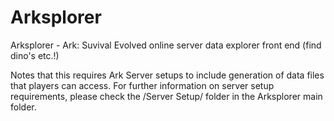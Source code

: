 # Arksplorer
Arksplorer - Ark: Suvival Evolved online server data explorer front end (find dino's etc.!)

Notes that this requires Ark Server setups to include generation of data files that players can access.
For further information on server setup requirements, please check the /Server Setup/ folder in the Arksplorer main folder.

